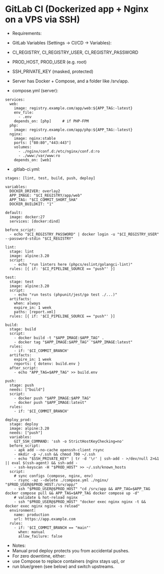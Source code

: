 # GitLab CI (Dockerized app + Nginx on a VPS via SSH)

- Requirements:
- GitLab Variables (Settings → CI/CD → Variables):
- CI_REGISTRY, CI_REGISTRY_USER, CI_REGISTRY_PASSWORD
- PROD_HOST, PROD_USER (e.g. root)
- SSH_PRIVATE_KEY (masked, protected)
- Server has Docker + Compose, and a folder like /srv/app.

- compose.yml (server):
```
services:
  web:
    image: registry.example.com/app/web:${APP_TAG:-latest}
    env_file:
      - .env
    depends_on: [php]     # if PHP-FPM
  php:
    image: registry.example.com/app/php:${APP_TAG:-latest}
  nginx:
    image: nginx:stable
    ports: ["80:80","443:443"]
    volumes:
      - ./nginx/conf.d:/etc/nginx/conf.d:ro
      - ./www:/var/www:ro
    depends_on: [web]
```
- .gitlab-ci.yml:
```
stages: [lint, test, build, push, deploy]

variables:
  DOCKER_DRIVER: overlay2
  APP_IMAGE: "$CI_REGISTRY/app/web"
  APP_TAG: "$CI_COMMIT_SHORT_SHA"
  DOCKER_BUILDKIT: "1"

default:
  image: docker:27
  services: [docker:dind]

before_script:
  - echo "$CI_REGISTRY_PASSWORD" | docker login -u "$CI_REGISTRY_USER" --password-stdin "$CI_REGISTRY"

lint:
  stage: lint
  image: alpine:3.20
  script:
    - echo "run linters here (phpcs/eslint/golangci-lint)"
  rules: [{ if: '$CI_PIPELINE_SOURCE == "push"' }]

test:
  stage: test
  image: alpine:3.20
  script:
    - echo "run tests (phpunit/jest/go test ./...)"
  artifacts:
    when: always
    expire_in: 1 week
    paths: [report.xml]
  rules: [{ if: '$CI_PIPELINE_SOURCE == "push"' }]

build:
  stage: build
  script:
    - docker build -t "$APP_IMAGE:$APP_TAG" .
    - docker tag "$APP_IMAGE:$APP_TAG" "$APP_IMAGE:latest"
  rules:
    - if: '$CI_COMMIT_BRANCH'
  artifacts:
    expire_in: 1 week
    reports: { dotenv: build.env }
  after_script:
    - echo "APP_TAG=$APP_TAG" >> build.env

push:
  stage: push
  needs: ["build"]
  script:
    - docker push "$APP_IMAGE:$APP_TAG"
    - docker push "$APP_IMAGE:latest"
  rules:
    - if: '$CI_COMMIT_BRANCH'

deploy_prod:
  stage: deploy
  image: alpine:3.20
  needs: ["push"]
  variables:
    GIT_SSH_COMMAND: 'ssh -o StrictHostKeyChecking=no'
  before_script:
    - apk add --no-cache openssh-client rsync
    - mkdir -p ~/.ssh && chmod 700 ~/.ssh
    - echo "$SSH_PRIVATE_KEY" | tr -d '\r' | ssh-add - >/dev/null 2>&1 || eval $(ssh-agent) && ssh-add -
    - ssh-keyscan -H "$PROD_HOST" >> ~/.ssh/known_hosts
  script:
    # sync configs (compose, nginx, env)
    - rsync -az --delete ./compose.yml ./nginx/ "$PROD_USER@$PROD_HOST:/srv/app/"
    - ssh "$PROD_USER@$PROD_HOST" "cd /srv/app && APP_TAG=$APP_TAG docker compose pull && APP_TAG=$APP_TAG docker compose up -d"
    # validate & hot-reload nginx
    - ssh "$PROD_USER@$PROD_HOST" "docker exec nginx nginx -t && docker exec nginx nginx -s reload"
  environment:
    name: production
    url: https://app.example.com
  rules:
    - if: '$CI_COMMIT_BRANCH == "main"'
      when: manual
      allow_failure: false
```
- Notes:
- Manual prod deploy protects you from accidental pushes.
- For zero downtime, either:
- use Compose to replace containers (nginx stays up), or
- run blue/green (see below) and switch upstreams.
